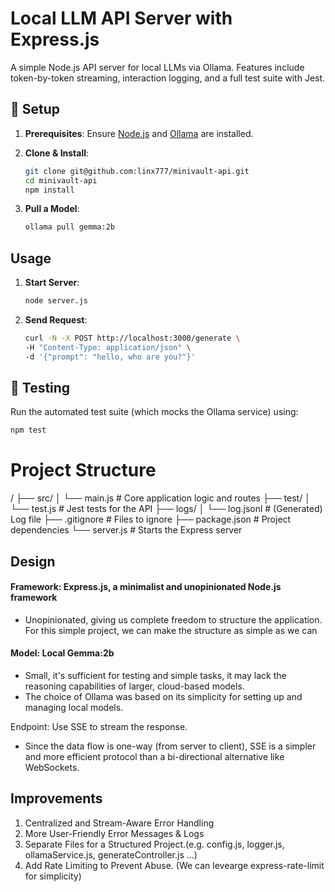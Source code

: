 # Local LLM API Server with Express.js

A simple Node.js API server for local LLMs via Ollama. Features include token-by-token streaming, interaction logging, and a full test suite with Jest.

## 🚀 Setup

1.  **Prerequisites**: Ensure [Node.js](https://nodejs.org/en/) and [Ollama](https://ollama.com/) are installed.

2.  **Clone & Install**:
    ```bash
    git clone git@github.com:linx777/minivault-api.git
    cd minivault-api
    npm install
    ```

3.  **Pull a Model**:
    ```bash
    ollama pull gemma:2b
    ```

## Usage

1.  **Start Server**:
    ```bash
    node server.js
    ```

2.  **Send Request**:
    ```bash
    curl -N -X POST http://localhost:3000/generate \
    -H "Content-Type: application/json" \
    -d '{"prompt": "hello, who are you?"}'
    ```

## 🧪 Testing

Run the automated test suite (which mocks the Ollama service) using:

```bash
npm test
```

# Project Structure

/
├── src/
│   └── main.js       # Core application logic and routes
├── test/
│   └── test.js         # Jest tests for the API
├── logs/
│   └── log.jsonl       # (Generated) Log file
├── .gitignore          # Files to ignore
├── package.json        # Project dependencies
└── server.js         # Starts the Express server


## Design 

#### Framework: Express.js, a minimalist and unopinionated Node.js framework
 - Unopinionated, giving us complete freedom to structure the application. For this simple project, we can make the structure as simple as we can

#### Model: Local Gemma:2b

 - Small, it's sufficient for testing and simple tasks, it may lack the reasoning capabilities of larger, cloud-based models. 
 - The choice of Ollama was based on its simplicity for setting up and managing local models.

Endpoint: Use SSE to stream the response. 
 - Since the data flow is one-way (from server to client), SSE is a simpler and more efficient protocol than a bi-directional alternative like WebSockets.

## Improvements 
1. Centralized and Stream-Aware Error Handling
2. More User-Friendly Error Messages & Logs
3. Separate Files for a Structured Project.(e.g. config.js, logger.js, ollamaService.js, generateController.js ...)
4. Add Rate Limiting to Prevent Abuse. (We can levearge express-rate-limit for simplicity)